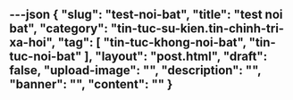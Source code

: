 ---json
{
    "slug": "test-noi-bat",
    "title": "test noi bat",
    "category": "tin-tuc-su-kien.tin-chinh-tri-xa-hoi",
    "tag": [
        "tin-tuc-khong-noi-bat",
        "tin-tuc-noi-bat"
    ],
    "layout": "post.html",
    "draft": false,
    "upload-image": "",
    "description": "",
    "banner": "",
    "__content__": ""
}
---
